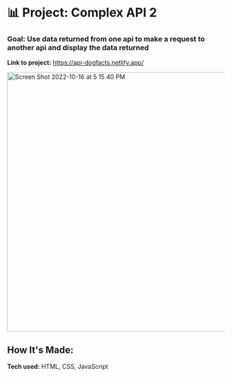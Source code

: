 # 📊 Project: Complex API 2

### Goal: Use data returned from one api to make a request to another api and display the data returned

**Link to project:** https://api-dogfacts.netlify.app/

<img width="600" alt="Screen Shot 2022-10-16 at 5 15 40 PM" src="https://user-images.githubusercontent.com/113194307/196058691-63fe2f2e-c7e5-4b44-b9dd-2f380d57eb38.png">


## How It's Made:

**Tech used:** HTML, CSS, JavaScript
